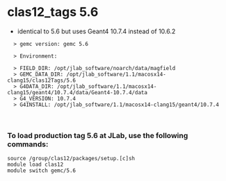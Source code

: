 # clas12_tags 5.6

- identical to 5.6 but uses Geant4 10.7.4 instead of 10.6.2

```  
  > gemc version: gemc 5.6

  > Environment:

  > FIELD_DIR: /opt/jlab_software/noarch/data/magfield
  > GEMC_DATA_DIR: /opt/jlab_software/1.1/macosx14-clang15/clas12Tags/5.6
  > G4DATA_DIR: /opt/jlab_software/1.1/macosx14-clang15/geant4/10.7.4/data/Geant4-10.7.4/data
  > G4_VERSION: 10.7.4
  > G4INSTALL: /opt/jlab_software/1.1/macosx14-clang15/geant4/10.7.4

```

<br>

### To load production tag 5.6 at JLab, use the following commands:

```
source /group/clas12/packages/setup.[c]sh
module load clas12
module switch gemc/5.6
```



<br>
   